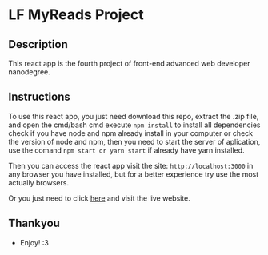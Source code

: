 # LF MyReads Project

## Description

This react app is the fourth project of front-end advanced web developer nanodegree.

## Instructions

To use this react app, you just need download this repo, extract the .zip file, and open the cmd/bash cmd execute `npm install` to install all dependencies check if you have node and npm already install in your computer or check the version of node and npm, then you need to start the server of aplication, use the comand `npm start or yarn start` if already have yarn installed.

Then you can access the react app visit the site: `http://localhost:3000` in any browser you have installed, but for a better experience try use the most actually browsers.

Or you just need to click [here](https://lucasfelipecdm.github.io/lf-myreads) and visit the live website.

## Thankyou

* Enjoy! :3